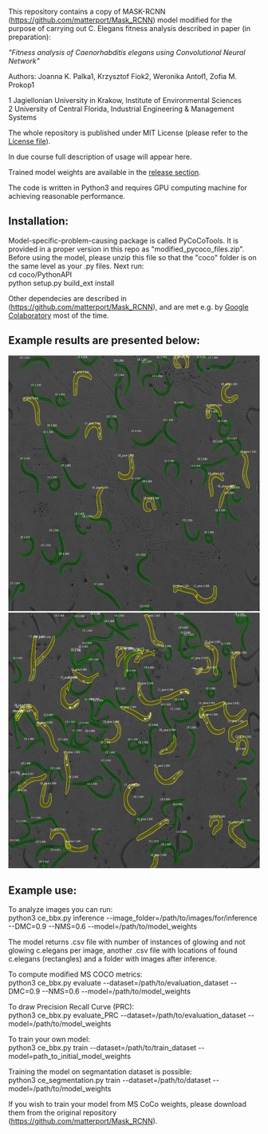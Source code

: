 This repository contains a copy of MASK-RCNN (https://github.com/matterport/Mask_RCNN) model modified for the purpose of carrying out C. Elegans fitness analysis described in paper (in preparation):

*"Fitness analysis of Caenorhabditis elegans using Convolutional Neural Network"*

Authors: Joanna K. Palka1, Krzysztof Fiok2, Weronika Antoł1, Zofia M. Prokop1

1 Jagiellonian University in Krakow, Institute of Environmental Sciences\
2 University of Central Florida, Industrial Engineering & Management Systems


The whole repository is published under MIT License (please refer to the [License file](https://github.com/krzysztoffiok/c_elegans_fitness/blob/master/LICENSE)).

In due course full description of usage will appear here.

Trained model weights are available in the [release section](https://github.com/krzysztoffiok/c_elegans_fitness/releases).

The code is written in Python3 and requires GPU computing machine for achieving reasonable performance.

## Installation:
Model-specific-problem-causing package is called PyCoCoTools. It is provided in a proper version in this repo as "modified_pycoco_files.zip". Before using the model, please unzip this file so that the "coco" folder is on the same level as your .py files. Next run:\
cd coco/PythonAPI<br/>
python setup.py build_ext install<br/>

Other dependecies are described in (https://github.com/matterport/Mask_RCNN), and are met e.g. by [Google Colaboratory](https://colab.research.google.com) most of the time.<br/>

## Example results are presented below:<br/>

<img src="https://github.com/krzysztoffiok/c_elegans_fitness/blob/master/example_results/result_K03_2.jpg" width=640 height=512><br/>
<img src="https://github.com/krzysztoffiok/c_elegans_fitness/blob/master/example_results/result_K05_1.jpg" width=640 height=512><br/>  

## Example use:<br/>
To analyze images you can run:\
python3 ce_bbx.py inference --image_folder=/path/to/images/for/inference --DMC=0.9 --NMS=0.6 --model=/path/to/model_weights<br/>

The model returns .csv file with number of instances of glowing and not glowing c.elegans per image, another .csv file with locations of found c.elegans (rectangles) and a folder with images after inference.<br/>

To compute modified MS COCO metrics:\
python3 ce_bbx.py evaluate --dataset=/path/to/evaluation_dataset --DMC=0.9 --NMS=0.6 --model=/path/to/model_weights<br/>

To draw Precision Recall Curve (PRC):\
python3 ce_bbx.py evaluate_PRC --dataset=/path/to/evaluation_dataset  --model=/path/to/model_weights<br/>

To train your own model:\
python3 ce_bbx.py train --dataset=/path/to/train_dataset --model=path_to_initial_model_weights<br/>

Training the model on segmantation dataset is possible:\
python3 ce_segmentation.py train --dataset=/path/to/dataset --model=/path/to/model_weights<br/>

If you wish to train your model from MS CoCo weights, please download them from the original repository  (https://github.com/matterport/Mask_RCNN).


